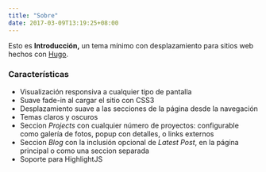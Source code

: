 ```yaml
---
title: "Sobre"
date: 2017-03-09T13:19:25+08:00
---
```


Esto es **Introducción,** un tema mínimo con desplazamiento para sitios web hechos con [Hugo](https://gohugo.io).

### Características

* Visualización responsiva a cualquier tipo de pantalla
* Suave fade-in al cargar el sitio con CSS3
* Desplazamiento suave a las secciones de la página desde la navegación
* Temas claros y oscuros
* Seccion _Projects_ con cualquier número de proyectos: configurable como galería de fotos, popup con detalles, o links externos
* Seccion _Blog_ con la inclusión opcional de _Latest Post_, en la página principal o como una seccion separada
* Soporte para HighlightJS
